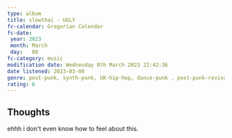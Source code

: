 ```yaml
---
type: album 
title: slowthai - UGLY
fc-calendar: Gregorian Calendar
fc-date: 
 year: 2023
 month: March
 day:   08
fc-category: music
modification date: Wednesday 8th March 2023 22:42:36
date listened: 2023-03-08
genre: post-punk, synth-punk, UK-hip-hop, dance-punk , post-punk-revival 
rating: 6
---
```

## Thoughts

ehhh i don't even know how to  feel about this.